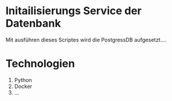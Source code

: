 # Initailisierungs Service der Datenbank
Mit ausführen dieses Scriptes wird die PostgressDB aufgesetzt....

# Technologien
1. Python
2. Docker
3. ...